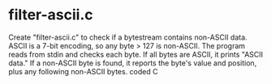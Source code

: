 # filter-ascii.c
 Create "filter-ascii.c" to check if a bytestream contains non-ASCII data. ASCII is a 7-bit encoding, so any byte > 127 is non-ASCII. The program reads from stdin and checks each byte. If all bytes are ASCII, it prints "ASCII data." If a non-ASCII byte is found, it reports the byte's value and position, plus any following non-ASCII bytes. coded C
